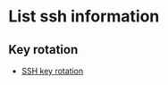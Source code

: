 # List ssh information
## Key rotation
  * [SSH key rotation](https://hackernoon.com/ssh-key-rotation-b0877fbd75c2)

